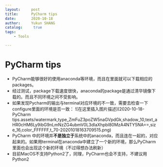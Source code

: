 ```yaml
---
layout:     post
title:      PyCharm tips
date:       2020-10-18
author:     Yukun SHANG
catalog: 	 true
tags:
    - Tools

---
```


# PyCharm tips

* PyCharm能够很好的使用anaconda等环境，而且在里面就可以下载相应的packages。
* 经过测试，package下载速度很快，anaconda的package是通过清华镜像下载的。而且不同环境之间不受影响。
* 如果发现Pycharm的输出与terminal对应环境的不一致，需要去检查一下configure里面的环境是否一致：
![在这里插入图片描述](2020-10-18-PyCharm tips.assets/watermark,type_ZmFuZ3poZW5naGVpdGk,shadow_10,text_aHR0cHM6Ly9ibG9nLmNzZG4ubmV0L3dlaXhpbl80MzA4NTY5NA==,size_16,color_FFFFFF,t_70-20201018163709515.png)
* PyCharm 中的环境并**不是独立于**系统中的anaconda，而且连在一起的，对应起来的。如果用terminal在anaconda中建立了一个新的环境，那么PyCharm里面也会出现这个新的环境（不过得想办法刷新）
* 目前MacOS不支持Python2了，同理，PyCharm也会不支持，不建议用Python2

